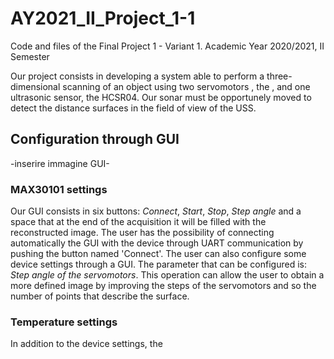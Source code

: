 # AY2021_II_Project_1-1
Code and files of the Final Project 1 - Variant 1. Academic Year 2020/2021, II Semester

Our project consists in developing a system able to perform a three-dimensional scanning of an object using two servomotors , the , and one ultrasonic sensor, the HCSR04. Our sonar must be opportunely moved to detect the distance surfaces in the field of view of the USS.

<h2>Configuration through GUI</h2>
-inserire immagine GUI-
<h3>MAX30101 settings</h3>

Our GUI consists in six buttons: <em>Connect</em>, <em>Start</em>, <em>Stop</em>, <em>Step angle</em> and a space that at the end of the acquisition it will be filled with the reconstructed image. 
The user has the possibility of connecting automatically the GUI with the device through UART communication by pushing the button named 'Connect'. The user can also configure some device settings through a GUI. The parameter that can be configured is: <em>Step angle of the servomotors</em>. This operation can allow the user to obtain a more defined image by improving the steps of the servomotors and so the number of points that describe the surface. 


<h3>Temperature settings</h3>
In addition to the device settings, the